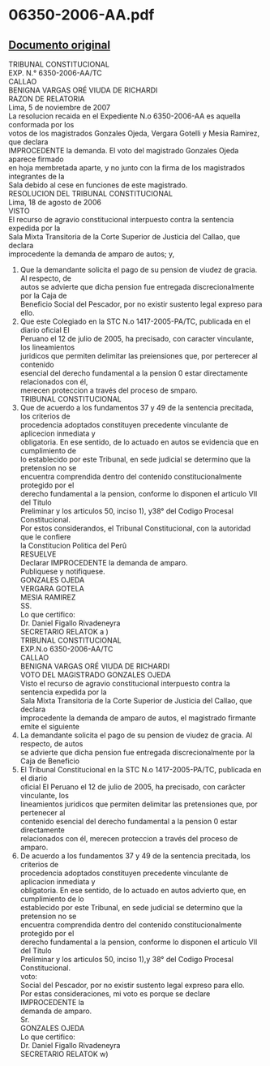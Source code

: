 
06350-2006-AA.pdf
=================
  
[Documento original](https://tc.gob.pe/jurisprudencia/2007/06350-2006-AA.pdf)  
---  
TRIBUNAL CONSTITUCIONAL  
EXP. N.° 6350-2006-AA/TC  
CALLAO  
BENIGNA VARGAS ORÉ VIUDA DE RICHARDI  
RAZON DE RELATORIA  
Lima, 5 de noviembre de 2007  
La resolucion recaida en el Expediente N.o 6350-2006-AA es aquella conformada por los  
votos de los magistrados Gonzales Ojeda, Vergara Gotelli y Mesia Ramirez, que declara  
IMPROCEDENTE la demanda. El voto del magistrado Gonzales Ojeda aparece firmado  
en hoja membretada aparte, y no junto con la firma de los magistrados integrantes de la  
Sala debido al cese en funciones de este magistrado.  
RESOLUCION DEL TRIBUNAL CONSTITUCIONAL  
Lima, 18 de agosto de 2006  
VISTO  
El recurso de agravio constitucional interpuesto contra la sentencia expedida por la  
Sala Mixta Transitoria de la Corte Superior de Justicia del Callao, que declara  
improcedente la demanda de amparo de autos; y,  
1. Que la demandante solicita el pago de su pension de viudez de gracia. Al respecto, de  
autos se advierte que dicha pension fue entregada discrecionalmente por la Caja de  
Beneficio Social del Pescador, por no existir sustento legal expreso para ello.  
2. Que este Colegiado en la STC N.o 1417-2005-PA/TC, publicada en el diario oficial El  
Peruano el 12 de julio de 2005, ha precisado, con caracter vinculante, los lineamientos  
juridicos que permiten delimitar las preiensiones que, por perterecer al contenido  
esencial del derecho fundamental a la pension 0 estar directamente relacionados con él,  
merecen proteccion a través del proceso de smparo.  
TRIBUNAL CONSTITUCIONAL  
3. Que de acuerdo a los fundamentos 37 y 49 de la sentencia precitada, los criterios de  
procedencia adoptados constituyen precedente vinculante de aplicecion inmediata y  
obligatoria. En ese sentido, de lo actuado en autos se evidencia que en cumplimiento de  
lo establecido por este Tribunal, en sede judicial se determino que la pretension no se  
encuentra comprendida dentro del contenido constitucionalmente protegido por el  
derecho fundamental a la pension, conforme lo disponen el articulo VII del Titulo  
Preliminar y los articulos 50, inciso 1), y38° del Codigo Procesal Constitucional.  
Por estos considerandos, el Tribunal Constitucional, con la autoridad que le confiere  
la Constitucion Politica del Perû  
RESUELVE  
Declarar IMPROCEDENTE la demanda de amparo.  
Publiquese y notifiquese.  
GONZALES OJEDA  
VERGARA GOTELA   
MESIA RAMIREZ  
SS.  
Lo que certifico:  
Dr. Daniel Figallo Rivadeneyra  
SECRETARIO RELATOK a )  
TRIBUNAL CONSTITUCIONAL  
EXP.N.o 6350-2006-AA/TC  
CALLAO  
BENIGNA VARGAS ORÉ VIUDA DE RICHARDI  
VOTO DEL MAGISTRADO GONZALES OJEDA  
Visto el recurso de agravio constitucional interpuesto contra la sentencia expedida por la  
Sala Mixta Transitoria de la Corte Superior de Justicia del Callao, que declara  
improcedente la demanda de amparo de autos, el magistrado firmante emite el siguiente  
1. La demandante solicita el pago de su pension de viudez de gracia. Al respecto, de autos  
se advierte que dicha pension fue entregada discrecionalmente por la Caja de Beneficio  
2. El Tribunal Constitucional en la STC N.o 1417-2005-PA/TC, publicada en el diario  
oficial El Peruano el 12 de julio de 2005, ha precisado, con carâcter vinculante, los  
lineamientos juridicos que permiten delimitar las pretensiones que, por pertenecer al  
contenido esencial del derecho fundamental a la pension 0 estar directamente  
relacionados con él, merecen proteccion a través del proceso de amparo.  
3. De acuerdo a los fundamentos 37 y 49 de la sentencia precitada, los criterios de  
procedencia adoptados constituyen precedente vinculante de aplicacion inmediata y  
obligatoria. En ese sentido, de lo actuado en autos advierto que, en cumplimiento de lo  
establecido por este Tribunal, en sede judicial se determino que la pretension no se  
encuentra comprendida dentro del contenido constitucionalmente protegido por el  
derecho fundamental a la pension, conforme lo disponen el articulo VII del Titulo  
Preliminar y los articulos 50, inciso 1),y 38° del Codigo Procesal Constitucional.  
voto:  
Social del Pescador, por no existir sustento legal expreso para ello.  
Por estas consideraciones, mi voto es porque se declare IMPROCEDENTE la  
demanda de amparo.  
Sr.  
GONZALES OJEDA  
Lo que certifico:  
Dr. Daniel Figallo Rivadeneyra  
SECRETARIO RELATOK w)
